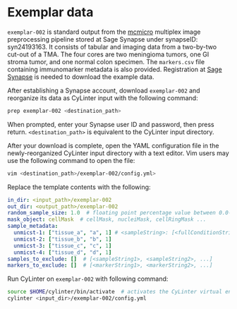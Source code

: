 # Exemplar data

`exemplar-002` is standard output from the [mcmicro](https://github.com/labsyspharm/mcmicro) multiplex image preprocessing pipeline stored at Sage Synapse under synapseID: syn24193163. It consists of tabular and imaging data from a two-by-two cut-out of a TMA. The four cores are two meningioma tumors, one GI stroma tumor, and one normal colon specimen. The `markers.csv` file containing immunomarker metadata is also provided. Registration at [Sage Synapse](https://www.synapse.org/) is needed to download the example data.

After establishing a Synapse account, download `exemplar-002` and reorganize its data as CyLinter input with the following command:

``` bash
prep exemplar-002 <destination_path>
```

When prompted, enter your Synapse user ID and password, then press return.
`<destination_path>` is equivalent to the CyLinter input directory.

After your download is complete, open the YAML configuration file in the newly-reorganized CyLinter input directory with a text editor. Vim users may use the following command to open the file:

```bash
vim <destination_path>/exemplar-002/config.yml>
```

Replace the template contents with the following:
```yaml
in_dir: <input_path>/exemplar-002
out_dir: <output_path>/exemplar-002
random_sample_size: 1.0  # floating point percentage value between 0.0-1.0
mask_object: cellMask  # cellMask, nucleiMask, cellRingMask ...
sample_metadata:
  unmicst-1: ["tissue_a", "a", 1] # <sampleString>: [<fullConditionString>, <abbrConditionString>, <replicateInteger>]
  unmicst-2: ["tissue_b", "b", 1]
  unmicst-3: ["tissue_c", "c", 1]
  unmicst-4: ["tissue_d", "d", 1]
samples_to_exclude: []  # [<sampleString1>, <sampleString2>, ...]
markers_to_exclude: []  # [<markerString1>, <markerString2>, ...]
```

Run CyLinter on `exemplar-002` with following command:

``` bash
source $HOME/cylinter/bin/activate  # activates the CyLinter virtual environment
cylinter <input_dir>/exemplar-002/config.yml
```
